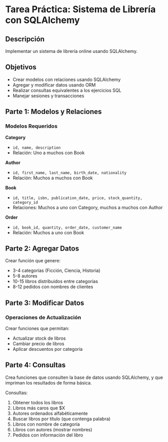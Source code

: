 # Tarea Práctica: Sistema de Librería con SQLAlchemy

## Descripción

Implementar un sistema de librería online usando SQLAlchemy.

## Objetivos

- Crear modelos con relaciones usando SQLAlchemy
- Agregar y modificar datos usando ORM
- Realizar consultas equivalentes a los ejercicios SQL
- Manejar sesiones y transacciones

## Parte 1: Modelos y Relaciones

### Modelos Requeridos

**Category**
- `id, name, description`
- Relación: Uno a muchos con Book

**Author**
- `id, first_name, last_name, birth_date, nationality`
- Relación: Muchos a muchos con Book

**Book**
- `id, title, isbn, publication_date, price, stock_quantity, category_id`
- Relaciones: Muchos a uno con Category, muchos a muchos con Author

**Order**
- `id, book_id, quantity, order_date, customer_name`
- Relación: Muchos a uno con Book

## Parte 2: Agregar Datos

Crear función que genere:
- 3-4 categorías (Ficción, Ciencia, Historia)
- 5-8 autores
- 10-15 libros distribuidos entre categorías
- 8-12 pedidos con nombres de clientes

## Parte 3: Modificar Datos

### Operaciones de Actualización

Crear funciones que permitan:
- Actualizar stock de libros
- Cambiar precio de libros
- Aplicar descuentos por categoría

## Parte 4: Consultas

Crea funciones que consulten la base de datos usando SQLAlchemy, y que impriman los resultados de forma básica.

Consultas:

1. Obtener todos los libros
2. Libros más caros que $X
3. Autores ordenados alfabéticamente
4. Buscar libros por título (que contenga palabra)
5. Libros con nombre de categoría
6. Libros con autores (mostrar nombres)
7. Pedidos con información del libro